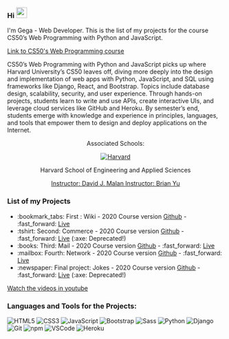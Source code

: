 ### Hi <img src="https://media.giphy.com/media/hvRJCLFzcasrR4ia7z/giphy.gif" width="25px"> 

I'm Gega - Web Developer. This is the list of my projects for the course CS50’s Web Programming with Python and JavaScript.

<a href="https://docs.github.com/en/github/writing-on-github/basic-writing-and-formatting-syntax">
  Link to CS50's Web Programming course 
</a>

CS50’s Web Programming with Python and JavaScript picks up where Harvard University’s CS50 leaves off, diving more deeply into the design and implementation of web apps with Python, JavaScript, and SQL using frameworks like Django, React, and Bootstrap. Topics include database design, scalability, security, and user experience. Through hands-on projects, students learn to write and use APIs, create interactive UIs, and leverage cloud services like GitHub and Heroku. By semester’s end, students emerge with knowledge and experience in principles, languages, and tools that empower them to design and deploy applications on the Internet.


<div align="center">
  <p>Associated Schools:</p>
  <a href="#">
    <img alt="Harvard" src="https://online-learning.harvard.edu/sites/default/files/shields/harvard-engineering.png" />
  </a>
  <p>Harvard School of Engineering and Applied Sciences</p>
  <a href="https://cs.harvard.edu/malan/">Instructor: David J. Malan </a>
  <a href="https://brianyu.me/">Instructor: Brian Yu </a>
</div>

### List of my Projects
<ul>
  <li>:bookmark_tabs: First : Wiki - 2020 Course version <a href="https://github.com/Puentnuar/wiki-python">Github</a> - :fast_forward: <a href="https://wiki-python-django.herokuapp.com/">Live</a></li>
   <li>:tshirt: Second: Commerce - 2020 Course version <a href="https://github.com/Puentnuar/e-commerce-python">Github</a> - :fast_forward: <a href="https://e-commerce-python-django.herokuapp.com/">Live</a> (:axe: Deprecated!) </li>
  <li>:books: Third: Mail - 2020 Course version <a href="https://github.com/Puentnuar/mail-python">Github</a> - :fast_forward: <a href="https://mail-python-django.herokuapp.com/login">Live</a></li>
   <li>:mailbox: Fourth: Network - 2020 Course version <a href="https://github.com/Puentnuar/network-python">Github</a> - :fast_forward: <a href="https://network-python-django.herokuapp.com/">Live</a></li>
   <li>:newspaper: Final project: Jokes - 2020 Course version <a href="https://github.com/Puentnuar/joke-python">Github</a> - :fast_forward: <a href="https://joke-python-django.herokuapp.com/">Live</a> (:axe: Deprecated!) </li>
</ul>


<a href="https://www.youtube.com/channel/UCRVI8WknFhY_oek9TINCDtw">Watch the videos in youtube</a>

### Languages and Tools for the Projects: 

  ![HTML5](https://img.shields.io/badge/-HTML5-E34F26?style=flat-square&logo=html5&logoColor=white)
  ![CSS3](https://img.shields.io/badge/-CSS3-549FDE?style=flat-square&logo=css3&logoColor=white)
  ![JavaScript](https://img.shields.io/badge/-JavaScript-F7B93E?style=flat-square&logo=javascript&logoColor=fff)
  ![Bootstrap](https://img.shields.io/badge/-Bootstrap-purple?style=flat-square&logo=bootstrap&logoColor=white)
  ![Sass](https://img.shields.io/badge/-Sass-f043ca?style=flat-square&logo=sass&logoColor=white)
  ![Python](https://img.shields.io/badge/-Python-blue?style=flat-square&logo=python&logoColor=white)
  ![Django](https://img.shields.io/badge/-Django-2c852f?style=flat-square&logo=django&logoColor=white)
  ![Git](https://img.shields.io/badge/-Git-F05032?style=flat-square&logo=git&logoColor=white)
  ![npm](https://img.shields.io/badge/-NPM-CB3837?style=flat-square&logo=npm&logoColor=white)
  ![VSCode](https://img.shields.io/badge/-VSCode-0085D1?style=flat-square&logo=visual-studio-code&logoColor=white)
  ![Heroku](https://img.shields.io/badge/-Heroku-430098?style=flat-square&logo=heroku&logoColor=white)
 
